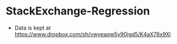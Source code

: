 StackExchange-Regression
========================

 - Data is kept at https://www.dropbox.com/sh/vwyeaqw5y90jgd5/K4aX78x9Xl